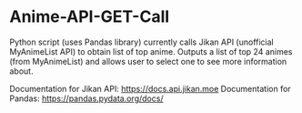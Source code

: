 # Anime-API-GET-Call

Python script (uses Pandas library) currently calls Jikan API (unofficial MyAnimeList API) to obtain list of top anime. Outputs a list of top 24 animes (from MyAnimeList) and allows user to select one to see more information about. 

Documentation for Jikan API: https://docs.api.jikan.moe
Documentation for Pandas: https://pandas.pydata.org/docs/